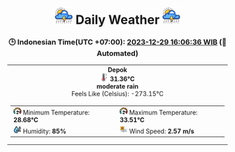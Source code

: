 # <h1 align=center><img height=40 src=images/cloud.png> Daily Weather <img height=40 src=images/cloud.png></h1>
<h3 align=center>🕒 Indonesian Time(UTC +07:00): <u>2023-12-29 16:06:36 WIB</u> (🤖Automated)</h3>

<table align=center>
<tr>
<td align=center><b>Depok</b><br><img src=images/thermometer.png height=18> <b>31.36°C</b><br><b>moderate rain</b><br>Feels Like (Celsius): -273.15°C</td>
</tr>
<td>
<table>
<tr>
<td><img src=images/fast.png height=18> Minimum Temperature: <b>28.68°C</b></td>
<td><img src=images/fast.png height=18> Maximum Temperature: <b>33.51°C</b></td>
</tr>
<tr>
<td><img src=images/humidity.png height=18> Humidity: <b>85%</b></td>
<td><img src=images/air-flow.png height=18> Wind Speed: <b>2.57 m/s</b></td>
</tr>
</table>
</table>
